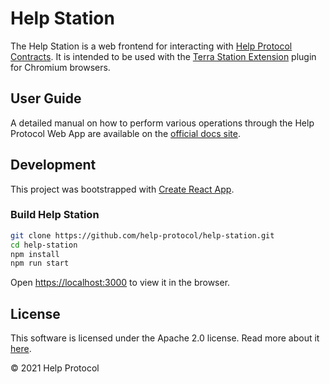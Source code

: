 # Help Station

The Help Station is a web frontend for interacting with [Help Protocol Contracts](https://github.com/Help-Protocol/help-contracts). It is intended to be used with the [Terra Station Extension](https://terra.money/extension) plugin for Chromium browsers.

## User Guide

A detailed manual on how to perform various operations through the Help Protocol Web App are available on the [official docs site](https://docs.help.protocol.onchain.engineer/user-guide/help-station).

## Development

This project was bootstrapped with [Create React App](https://github.com/facebook/create-react-app).

### Build Help Station

```sh
git clone https://github.com/help-protocol/help-station.git
cd help-station
npm install
npm run start
```
Open [https://localhost:3000](https://localhost:3000) to view it in the browser.

## License

This software is licensed under the Apache 2.0 license. Read more about it [here](./LICENSE).

© 2021 Help Protocol
